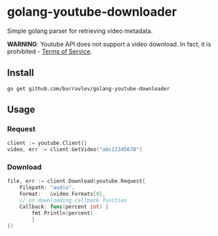# golang-youtube-downloader
Simple golang parser for retrieving video metadata.

**WARNING**: Youtube API does not support a video download. In fact, it is prohibited - [Terms of Service](https://developers.google.com/youtube/terms/api-services-terms-of-service).
## Install
```
go get github.com/burravlev/golang-youtube-downloader
```

## Usage
### Request
```go
client := youtube.Client{}
video, err := client.GetVideo("abc12345678")
```
### Download
```go
file, err := client.Download(youtube.Request{
	Filepath: "audio",
	Format:   &video.Formats[0],
	// on downloading callback function
	Callback: func(percent int) {
		fmt.Println(percent)
        }   
})
```
